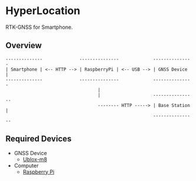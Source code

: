 # HyperLocation

RTK-GNSS for Smartphone.

## Overview

```
--------------              ---------------             ---------------
| Smartphone | <-- HTTP --> | RaspberryPi | <-- USB --> | GNSS Device |
--------------              ---------------             ---------------
                                   |
                                   |                    ----------------
                                   -------- HTTP -----> | Base Station |
                                                        ----------------
```
## Required Devices

- GNSS Device
  - [Ublox-m8](http://www.u-blox.com/en/u-blox-6-the-next-generation-gps-platform.html)
- Computer
  - [Raspberry Pi](https://www.raspberrypi.org/)
